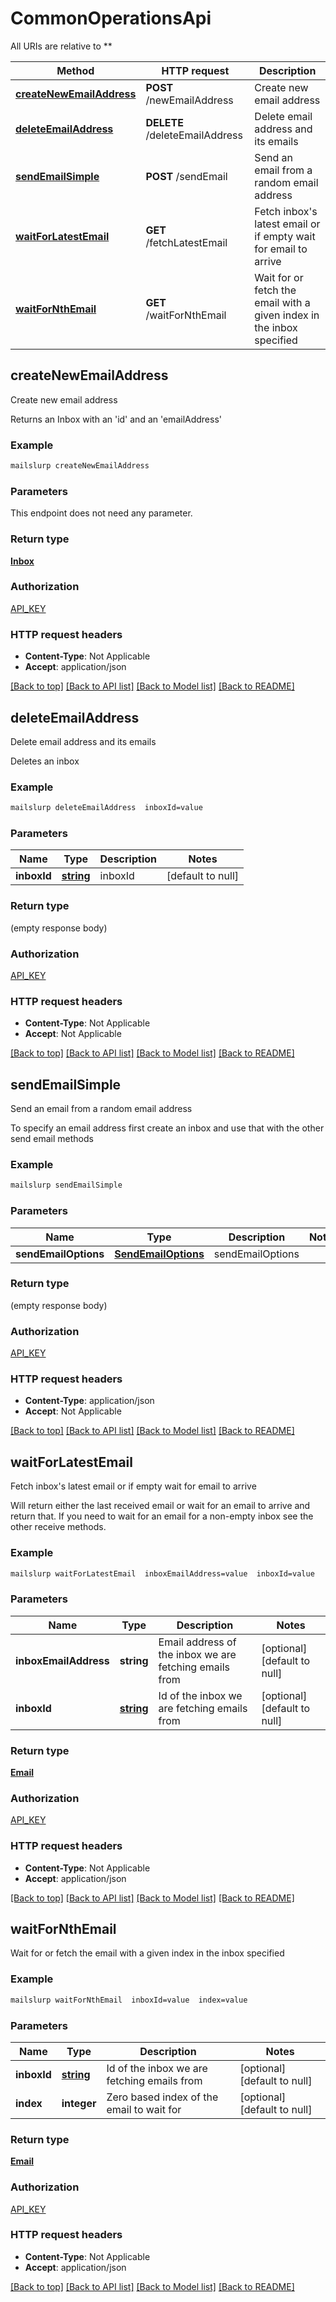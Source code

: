 # CommonOperationsApi

All URIs are relative to **

Method | HTTP request | Description
------------- | ------------- | -------------
[**createNewEmailAddress**](CommonOperationsApi.md#createNewEmailAddress) | **POST** /newEmailAddress | Create new email address
[**deleteEmailAddress**](CommonOperationsApi.md#deleteEmailAddress) | **DELETE** /deleteEmailAddress | Delete email address and its emails
[**sendEmailSimple**](CommonOperationsApi.md#sendEmailSimple) | **POST** /sendEmail | Send an email from a random email address
[**waitForLatestEmail**](CommonOperationsApi.md#waitForLatestEmail) | **GET** /fetchLatestEmail | Fetch inbox&#39;s latest email or if empty wait for email to arrive
[**waitForNthEmail**](CommonOperationsApi.md#waitForNthEmail) | **GET** /waitForNthEmail | Wait for or fetch the email with a given index in the inbox specified


## **createNewEmailAddress**

Create new email address

Returns an Inbox with an 'id' and an 'emailAddress'

### Example
```bash
mailslurp createNewEmailAddress
```

### Parameters
This endpoint does not need any parameter.

### Return type

[**Inbox**](Inbox.md)

### Authorization

[API_KEY](../README.md#API_KEY)

### HTTP request headers

 - **Content-Type**: Not Applicable
 - **Accept**: application/json

[[Back to top]](#) [[Back to API list]](../README.md#documentation-for-api-endpoints) [[Back to Model list]](../README.md#documentation-for-models) [[Back to README]](../README.md)

## **deleteEmailAddress**

Delete email address and its emails

Deletes an inbox

### Example
```bash
mailslurp deleteEmailAddress  inboxId=value
```

### Parameters

Name | Type | Description  | Notes
------------- | ------------- | ------------- | -------------
 **inboxId** | [**string**](.md) | inboxId | [default to null]

### Return type

(empty response body)

### Authorization

[API_KEY](../README.md#API_KEY)

### HTTP request headers

 - **Content-Type**: Not Applicable
 - **Accept**: Not Applicable

[[Back to top]](#) [[Back to API list]](../README.md#documentation-for-api-endpoints) [[Back to Model list]](../README.md#documentation-for-models) [[Back to README]](../README.md)

## **sendEmailSimple**

Send an email from a random email address

To specify an email address first create an inbox and use that with the other send email methods

### Example
```bash
mailslurp sendEmailSimple
```

### Parameters

Name | Type | Description  | Notes
------------- | ------------- | ------------- | -------------
 **sendEmailOptions** | [**SendEmailOptions**](SendEmailOptions.md) | sendEmailOptions |

### Return type

(empty response body)

### Authorization

[API_KEY](../README.md#API_KEY)

### HTTP request headers

 - **Content-Type**: application/json
 - **Accept**: Not Applicable

[[Back to top]](#) [[Back to API list]](../README.md#documentation-for-api-endpoints) [[Back to Model list]](../README.md#documentation-for-models) [[Back to README]](../README.md)

## **waitForLatestEmail**

Fetch inbox's latest email or if empty wait for email to arrive

Will return either the last received email or wait for an email to arrive and return that. If you need to wait for an email for a non-empty inbox see the other receive methods.

### Example
```bash
mailslurp waitForLatestEmail  inboxEmailAddress=value  inboxId=value
```

### Parameters

Name | Type | Description  | Notes
------------- | ------------- | ------------- | -------------
 **inboxEmailAddress** | **string** | Email address of the inbox we are fetching emails from | [optional] [default to null]
 **inboxId** | [**string**](.md) | Id of the inbox we are fetching emails from | [optional] [default to null]

### Return type

[**Email**](Email.md)

### Authorization

[API_KEY](../README.md#API_KEY)

### HTTP request headers

 - **Content-Type**: Not Applicable
 - **Accept**: application/json

[[Back to top]](#) [[Back to API list]](../README.md#documentation-for-api-endpoints) [[Back to Model list]](../README.md#documentation-for-models) [[Back to README]](../README.md)

## **waitForNthEmail**

Wait for or fetch the email with a given index in the inbox specified

### Example
```bash
mailslurp waitForNthEmail  inboxId=value  index=value
```

### Parameters

Name | Type | Description  | Notes
------------- | ------------- | ------------- | -------------
 **inboxId** | [**string**](.md) | Id of the inbox we are fetching emails from | [optional] [default to null]
 **index** | **integer** | Zero based index of the email to wait for | [optional] [default to null]

### Return type

[**Email**](Email.md)

### Authorization

[API_KEY](../README.md#API_KEY)

### HTTP request headers

 - **Content-Type**: Not Applicable
 - **Accept**: application/json

[[Back to top]](#) [[Back to API list]](../README.md#documentation-for-api-endpoints) [[Back to Model list]](../README.md#documentation-for-models) [[Back to README]](../README.md)

